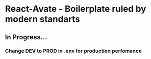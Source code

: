 # React-Avate - Boilerplate ruled by modern standarts

## In Progress...

### Change DEV to PROD in .env for production perfomance
